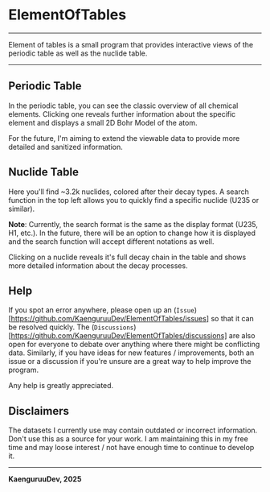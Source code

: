# ElementOfTables
---

Element of tables is a small program that provides interactive views of the periodic table as well as the nuclide table.

---

## Periodic Table
In the periodic table, you can see the classic overview of all chemical elements. Clicking one reveals further information about the specific element and displays a small 2D Bohr Model of the atom.

For the future, I'm aiming to extend the viewable data to provide more detailed and sanitized information.

## Nuclide Table
Here you'll find ~3.2k nuclides, colored after their decay types. A search function in the top left allows you to quickly find a specific nuclide (U235 or similar).

**Note**: Currently, the search format is the same as the display format (U235, H1, etc.). In the future, there will be an option to change how it is displayed and the search function will accept different notations as well.

Clicking on a nuclide reveals it's full decay chain in the table and shows more detailed information about the decay processes.


## Help
If you spot an error anywhere, please open up an (`Issue`)[https://github.com/KaenguruuDev/ElementOfTables/issues] so that it can be resolved quickly. The (`Discussions`)[https://github.com/KaenguruuDev/ElementOfTables/discussions] are also open for everyone to debate over anything where there might be conflicting data.
Similarly, if you have ideas for new features / improvements, both an issue or a discussion if you're unsure are a great way to help improve the program.

Any help is greatly appreciated.


## Disclaimers
The datasets I currently use may contain outdated or incorrect information. Don't use this as a source for your work.
I am maintaining this in my free time and may loose interest / not have enough time to continue to develop it.

---

**KaenguruuDev, 2025**
